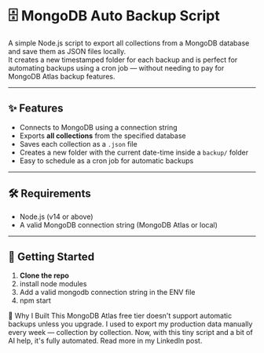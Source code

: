 # 🗄️ MongoDB Auto Backup Script

A simple Node.js script to export all collections from a MongoDB database and save them as JSON files locally.  
It creates a new timestamped folder for each backup and is perfect for automating backups using a cron job — without needing to pay for MongoDB Atlas backup features.

---

## ✨ Features

- Connects to MongoDB using a connection string
- Exports **all collections** from the specified database
- Saves each collection as a `.json` file
- Creates a new folder with the current date-time inside a `backup/` folder
- Easy to schedule as a cron job for automatic backups

---

## 🛠️ Requirements

- Node.js (v14 or above)
- A valid MongoDB connection string (MongoDB Atlas or local)

---

## 🚀 Getting Started

1. **Clone the repo**
2. install node modules
3. Add a valid mongodb connection string in the ENV file
5. npm start

📌 Why I Built This
MongoDB Atlas free tier doesn't support automatic backups unless you upgrade. I used to export my production data manually every week — collection by collection. Now, with this tiny script and a bit of AI help, it's fully automated.
Read more in my LinkedIn post.
